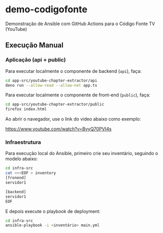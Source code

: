 # demo-codigofonte
Demonstração de Ansible com GitHub Actions para o Código Fonte TV (YouTube)

## Execução Manual

### Aplicação (api + public)

Para executar localmente o componente de backend (`api`), faça:

```bash
cd app-src/youtube-chapter-extractor/api
deno run --allow-read --allow-net app.ts
```

Para executar localmente o componente de front-end (`public`), faça:

```bash
cd app-src/youtube-chapter-extractor/public
firefox index.html
```

Ao abrir o navegador, use o link do video abaixo como exemplo:

https://www.youtube.com/watch?v=BvyQ70PVI4s

### Infraestrutura

Para execução local do Ansible, primeiro crie seu inventário, seguindo o modelo abaixo:

```bash
cd infra-src
cat <<<EOF > inventory
[fronend]
servidor1

[backend]
servidor1
EOF
```

E depois execute o playbook de deployment:

```bash
cd infra-src
ansible-playbook -i <inventário> main.yml
```
